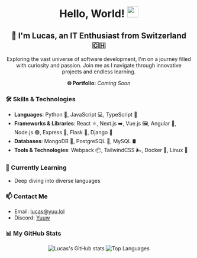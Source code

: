 <h1 align="center">Hello, World! <img src="https://user-images.githubusercontent.com/18350557/176309783-0785949b-9127-417c-8b55-ab5a4333674e.gif" width="30px"></h1>

<h2 align="center">👋 I'm Lucas, an IT Enthusiast from Switzerland 🇨🇭</h2>

<p align="center">
  Exploring the vast universe of software development, I'm on a journey filled with curiosity and passion. Join me as I navigate through innovative projects and endless learning.
</p>

<p align="center">
  <b>🌐 Portfolio:</b> <i>Coming Soon</i>
</p>

<h3>🛠️ Skills & Technologies</h3>

- **Languages**: Python 🐍, JavaScript 💻, TypeScript 📘
- **Frameworks & Libraries**: React ⚛️, Next.js ➡️, Vue.js 🖼️, Angular 🔺, Node.js 🟢, Express 🚂, Flask 🍶, Django 🎩
- **Databases**: MongoDB 🍃, PostgreSQL 🐘, MySQL 🛢
- **Tools & Technologies**: Webpack 📦, TailwindCSS 🌬️, Docker 🐳, Linux 🐧

<h3>🌱 Currently Learning</h3>

- Deep diving into diverse languages

<h3>📫 Contact Me</h3>

- Email: [lucas@yuu.lol](mailto:lucas@yuu.lol)  
- Discord: [Yuuw](https://discord.com/users/383997848506728468) 

<h3>📊 My GitHub Stats</h3>

<p align="center">
  <img src="https://github-readme-stats.vercel.app/api?username=0Yuuw&show_icons=true&theme=dark" alt="Lucas's GitHub stats" />
  <img src="https://github-readme-stats.vercel.app/api/top-langs/?username=0Yuuw&layout=compact&theme=dark" alt="Top Languages" />
</p>
